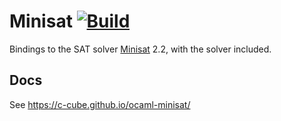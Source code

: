 # Minisat [![Build](https://github.com/c-cube/ocaml-minisat/actions/workflows/main.yml/badge.svg)](https://github.com/c-cube/ocaml-minisat/actions/workflows/main.yml)

Bindings to the SAT solver [Minisat](http://minisat.se/) 2.2, with the solver included.

## Docs

See https://c-cube.github.io/ocaml-minisat/
